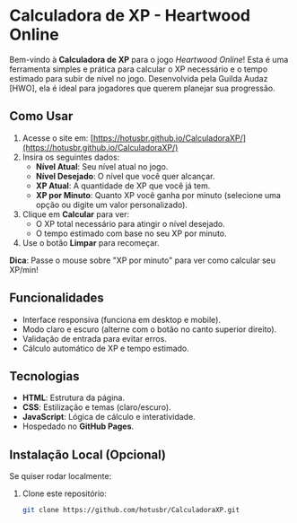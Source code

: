 # Calculadora de XP - Heartwood Online

Bem-vindo à **Calculadora de XP** para o jogo *Heartwood Online*! Esta é uma ferramenta simples e prática para calcular o XP necessário e o tempo estimado para subir de nível no jogo. Desenvolvida pela Guilda Audaz [HWO], ela é ideal para jogadores que querem planejar sua progressão.

## Como Usar

1. Acesse o site em: [https://hotusbr.github.io/CalculadoraXP/](https://hotusbr.github.io/CalculadoraXP/)
2. Insira os seguintes dados:
   - **Nível Atual**: Seu nível atual no jogo.
   - **Nível Desejado**: O nível que você quer alcançar.
   - **XP Atual**: A quantidade de XP que você já tem.
   - **XP por Minuto**: Quanto XP você ganha por minuto (selecione uma opção ou digite um valor personalizado).
3. Clique em **Calcular** para ver:
   - O XP total necessário para atingir o nível desejado.
   - O tempo estimado com base no seu XP por minuto.
4. Use o botão **Limpar** para recomeçar.

**Dica**: Passe o mouse sobre "XP por minuto" para ver como calcular seu XP/min!

## Funcionalidades
- Interface responsiva (funciona em desktop e mobile).
- Modo claro e escuro (alterne com o botão no canto superior direito).
- Validação de entrada para evitar erros.
- Cálculo automático de XP e tempo estimado.

## Tecnologias
- **HTML**: Estrutura da página.
- **CSS**: Estilização e temas (claro/escuro).
- **JavaScript**: Lógica de cálculo e interatividade.
- Hospedado no **GitHub Pages**.

## Instalação Local (Opcional)
Se quiser rodar localmente:
1. Clone este repositório:
   ```bash
   git clone https://github.com/hotusbr/CalculadoraXP.git

